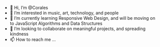 - 👋 Hi, I’m @Corales
- 👀 I’m interested in music, art, technology, and people
- 🌱 I’m currently learning Responsive Web Design, and will be moving on to JavaScript Algorithms and Data Structures
- 💞️ I’m looking to collaborate on meaningful projects, and spreading kindness
- 📫 How to reach me ...

<!---
Corales/Corales is a ✨ special ✨ repository because its `README.md` (this file) appears on your GitHub profile.
You can click the Preview link to take a look at your changes.
--->
